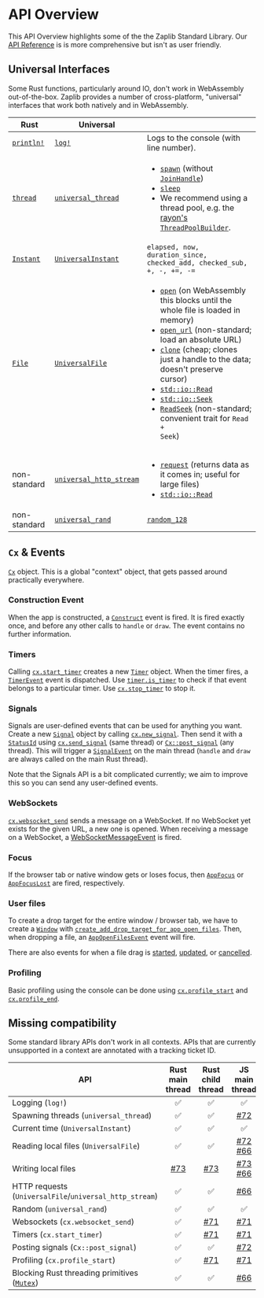 # API Overview

This API Overview highlights some of the the Zaplib Standard Library. Our [API Reference](/target/doc/zaplib/index.html) is is more comprehensive but isn't as user friendly.
## Universal Interfaces

Some Rust functions, particularly around IO, don't work in WebAssembly out-of-the-box. Zaplib provides a number of cross-platform, "universal" interfaces that work both natively and in WebAssembly.


| Rust | Universal | |
|----------|---------------|-------|
| [`println!`](https://doc.rust-lang.org/std/macro.println.html) | [`log!`](/target/doc/zaplib/macro.log.html) | Logs to the console (with line number). |
| [`thread`](https://doc.rust-lang.org/std/thread/) | [`universal_thread`](/target/doc/zaplib/universal_thread/index.html) | <ul><li><code><a href="/target/doc/zaplib/universal_thread/fn.spawn.html">spawn</a></code> (without <code><a href="https://doc.rust-lang.org/std/thread/struct.JoinHandle.html">JoinHandle</a></code>)</li><li><code><a href="/target/doc/zaplib/universal_thread/fn.sleep.html">sleep</a></code></li><li>We recommend using a thread pool, e.g. the <a href="https://docs.rs/rayon/latest/rayon/struct.ThreadPoolBuilder.html#method.spawn_handler">rayon's <code>ThreadPoolBuilder</code></a>.</li></ul> |
| [`Instant`](https://doc.rust-lang.org/std/time/struct.Instant.html) | [`UniversalInstant`](/target/doc/zaplib/universal_instant/struct.UniversalInstant.html) | `elapsed, now, duration_since, checked_add, checked_sub, +, -, +=, -=` |
| [`File`](https://doc.rust-lang.org/std/thread/) | [`UniversalFile`](/target/doc/zaplib/universal_file/struct.UniversalFile.html) | <ul><li><code><a href="/target/doc/zaplib/universal_file/struct.UniversalFile.html#method.open">open</a></code> (on WebAssembly this blocks until the whole file is loaded in memory)</li><li><code><a href="/target/doc/zaplib/universal_file/struct.UniversalFile.html#method.open_url">open_url</a></code> (non-standard; load an absolute URL)</li><li><code><a href="/target/doc/zaplib/universal_file/struct.UniversalFile.html#method.clone">clone</a></code> (cheap; clones just a handle to the data; doesn't preserve cursor)</li><li><code><a href="https://doc.rust-lang.org/std/io/trait.Read.html">std::io::Read</a></code></li><li><code><a href="https://doc.rust-lang.org/std/io/trait.Seek.html">std::io::Seek</a></code></li><li><code><a href="/target/doc/zaplib/read_seek/trait.ReadSeek.html">ReadSeek</a></code> (non-standard; convenient trait for <code>Read + Seek</code>)</li></ul> |
| non-standard | [`universal_http_stream`](/target/doc/zaplib/universal_http_stream/index.html) | <ul><li><code><a href="/target/doc/zaplib/universal_http_stream/fn.request.html">request</a></code> (returns data as it comes in; useful for large files)</li><li><code><a href="https://doc.rust-lang.org/std/io/trait.Read.html">std::io::Read</a></code></li></ul> |
| non-standard | [`universal_rand`](/target/doc/zaplib/universal_rand/index.html) | [`random_128`](/target/doc/zaplib/universal_rand/fn.random_128.html) |

## `Cx` & Events

[`Cx`](/target/doc/zaplib/cx/struct.Cx.html) object. This is a global "context" object, that gets passed around practically everywhere.

### Construction Event

When the app is constructed, a [`Construct`](/target/doc/zaplib/enum.Event.html#variant.Construct) event is fired. It is fired exactly once, and before any other calls to `handle` or `draw`. The event contains no further information.

### Timers

Calling [`cx.start_timer`](/target/doc/zaplib/struct.Cx.html#method.start_timer) creates a new [`Timer`](/target/doc/zaplib/struct.Timer.html) object. When the timer fires, a [`TimerEvent`](/target/doc/zaplib/struct.TimerEvent.html) event is dispatched. Use [`timer.is_timer`](/target/doc/zaplib/struct.Timer.html#method.is_timer) to check if that event belongs to a particular timer. Use [`cx.stop_timer`](/target/doc/zaplib/struct.Cx.html#method.stop_timer) to stop it.

### Signals

Signals are user-defined events that can be used for anything you want. Create a new [`Signal`](/target/doc/zaplib/struct.Signal.html) object by calling [`cx.new_signal`](/target/doc/zaplib/struct.Cx.html#method.new_signal). Then send it with a [`StatusId`](/target/doc/zaplib/type.StatusId.html) using [`cx.send_signal`](/target/doc/zaplib/struct.Cx.html#method.send_signal) (same thread) or [`Cx::post_signal`](/target/doc/zaplib/struct.Cx.html#method.post_signal) (any thread). This will trigger a [`SignalEvent`](/target/doc/zaplib/struct.SignalEvent.html) on the main thread (`handle` and `draw` are always called on the main Rust thread).

Note that the Signals API is a bit complicated currently; we aim to improve this so you can send any user-defined events.

### WebSockets

[`cx.websocket_send`](/target/doc/zaplib/struct.Cx.html#method.websocket_send) sends a message on a WebSocket. If no WebSocket yet exists for the given URL, a new one is opened. When receiving a message on a WebSocket, a [WebSocketMessageEvent](/target/doc/zaplib/struct.WebSocketMessageEvent.html) is fired.

### Focus

If the browser tab or native window gets or loses focus, then [`AppFocus`](/target/doc/zaplib/enum.Event.html#variant.AppFocus) or [`AppFocusLost`](/target/doc/zaplib/enum.Event.html#variant.AppFocusLost) are fired, respectively.

### User files

To create a drop target for the entire window / browser tab, we have to create a [`Window`](/target/doc/zaplib/struct.Window.html) with [`create_add_drop_target_for_app_open_files`](/target/doc/zaplib/struct.Window.html#structfield.create_add_drop_target_for_app_open_files). Then, when dropping a file, an [`AppOpenFilesEvent`](/target/doc/zaplib/struct.AppOpenFilesEvent.html) event will fire.

There are also events for when a file drag is [started](/target/doc/zaplib/enum.Event.html#variant.FileDragBegin), [updated](/target/doc/zaplib/enum.Event.html#variant.FileDragUpdate), or [cancelled](/target/doc/zaplib/enum.Event.html#variant.FileDragCancel).

### Profiling

Basic profiling using the console can be done using [`cx.profile_start`](/target/doc/zaplib/struct.Cx.html#method.profile_start) and [`cx.profile_end`](/target/doc/zaplib/struct.Cx.html#method.profile_end).

## Missing compatibility

Some standard library APIs don't work in all contexts. APIs that are currently unsupported in a context are annotated with a tracking ticket ID.

| API                                         | Rust main thread  | Rust child thread  | JS main thread   | JS WebWorker     |
| ------------------------------------------- | :---------------: | :---------------:  | :--------------: | :--------------: |
| Logging (`log!`)                            |       ✅          |        ✅          |        ✅         |       ✅        |
| Spawning threads (`universal_thread`)       |       ✅          |        ✅          |     [#72][2]      |     [#72][2]    |
| Current time (`UniversalInstant`)           |       ✅          |        ✅          |        ✅         |       ✅        |
| Reading local files (`UniversalFile`)       |       ✅          |        ✅          | [#72][2] [#66][4] |     [#72][2]    |
| Writing local files                         |    [#73][3]       |     [#73][3]       | [#73][3] [#66][4] |     [#73][3]    |
| HTTP requests (`UniversalFile`/`universal_http_stream`) |     ✅        |      ✅    |      [#66][4]     |     ✅      |
| Random (`universal_rand`)                   |       ✅          |        ✅          |        ✅         |       ✅        |
| Websockets (`cx.websocket_send`)            |       ✅          |        [#71][1]    |     [#71][1]     |    [#71][1]    |
| Timers (`cx.start_timer`)                   |       ✅          |        [#71][1]    |     [#71][1]     |    [#71][1]    |
| Posting signals (`Cx::post_signal`)         |       ✅          |        ✅          |     [#72][2]      |     [#72][2]    |
| Profiling (`cx.profile_start`)              |       ✅          |        [#71][1]    |     [#71][1]     |    [#71][1]    |
| Blocking Rust threading primitives ([`Mutex`](https://doc.rust-lang.org/std/sync/struct.Mutex.html)) | ✅ | ✅ | [#66][4] | ✅

[1]: https://github.com/Zaplib/zaplib/issues/71
[2]: https://github.com/Zaplib/zaplib/issues/72
[3]: https://github.com/Zaplib/zaplib/issues/73
[4]: https://github.com/Zaplib/zaplib/issues/66
